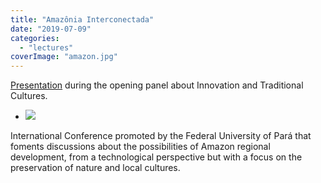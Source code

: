 ```yaml
---
title: "Amazônia Interconectada"
date: "2019-07-09"
categories: 
  - "lectures"
coverImage: "amazon.jpg"
---
```


[Presentation](http://culturadigital.br/amazoniainterconectada/programacao/) during the opening panel about Innovation and Traditional Cultures.

- [![](images/interconectada-1024x678.jpg)](https://thisismyart.eratudomato.online/wp-content/uploads/sites/11/2019/07/interconectada-1024x678.jpg)
    

International Conference promoted by the Federal University of Pará that foments discussions about the possibilities of Amazon regional development, from a technological perspective but with a focus on the preservation of nature and local cultures.
